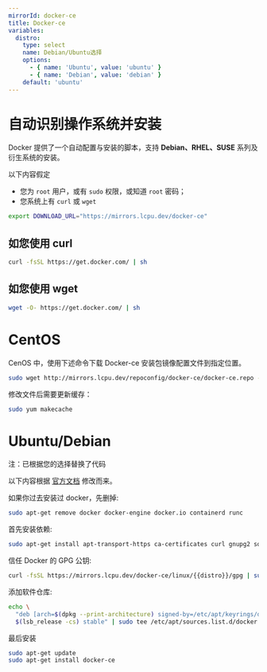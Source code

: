 ```yaml
---
mirrorId: docker-ce
title: Docker-ce
variables:
  distro:
    type: select
    name: Debian/Ubuntu选择
    options:
      - { name: 'Ubuntu', value: 'ubuntu' }
      - { name: 'Debian', value: 'debian' }
    default: 'ubuntu'
---
```


# 自动识别操作系统并安装

Docker 提供了一个自动配置与安装的脚本，支持 **Debian、RHEL、SUSE** 系列及衍生系统的安装。

以下内容假定

- 您为 `root` 用户，或有 `sudo` 权限，或知道 `root` 密码；
- 您系统上有 `curl` 或 `wget`

```bash
export DOWNLOAD_URL="https://mirrors.lcpu.dev/docker-ce"
```

## 如您使用 curl

```bash
curl -fsSL https://get.docker.com/ | sh
```

## 如您使用 wget

```bash
wget -O- https://get.docker.com/ | sh
```

# CentOS

CenOS 中，使用下述命令下载 Docker-ce 安装包镜像配置文件到指定位置。

```bash
sudo wget http://mirrors.lcpu.dev/repoconfig/docker-ce/docker-ce.repo -O /etc/yum.repos.d/docker-ce.repo
```

修改文件后需要更新缓存：

```bash
sudo yum makecache
```

# Ubuntu/Debian

注：已根据您的选择替换了代码

以下内容根据 [官方文档](https://docs.docker.com/engine/install/{{distro}}/) 修改而来。

如果你过去安装过 docker，先删掉:

```bash
sudo apt-get remove docker docker-engine docker.io containerd runc
```

首先安装依赖:

```bash
sudo apt-get install apt-transport-https ca-certificates curl gnupg2 software-properties-common
```

信任 Docker 的 GPG 公钥:

```bash
curl -fsSL https://mirrors.lcpu.dev/docker-ce/linux/{{distro}}/gpg | sudo gpg --dearmor -o /etc/apt/keyrings/docker.gpg
```

添加软件仓库:

```bash
echo \
  "deb [arch=$(dpkg --print-architecture) signed-by=/etc/apt/keyrings/docker.gpg] https://mirrors.lcpu.dev/docker-ce/linux/{{distro}} \
  $(lsb_release -cs) stable" | sudo tee /etc/apt/sources.list.d/docker.list > /dev/null
```

最后安装

```bash
sudo apt-get update
sudo apt-get install docker-ce
```
